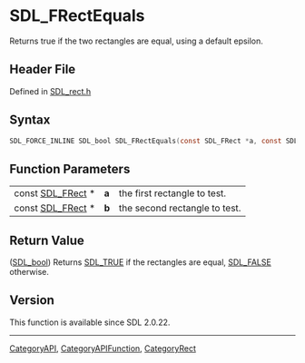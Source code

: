 # SDL_FRectEquals

Returns true if the two rectangles are equal, using a default epsilon.

## Header File

Defined in [SDL_rect.h](https://github.com/libsdl-org/SDL/blob/SDL2/include/SDL_rect.h)

## Syntax

```c
SDL_FORCE_INLINE SDL_bool SDL_FRectEquals(const SDL_FRect *a, const SDL_FRect *b);
```

## Function Parameters

|                                |       |                               |
| ------------------------------ | ----- | ----------------------------- |
| const [SDL_FRect](SDL_FRect) * | **a** | the first rectangle to test.  |
| const [SDL_FRect](SDL_FRect) * | **b** | the second rectangle to test. |

## Return Value

([SDL_bool](SDL_bool)) Returns [SDL_TRUE](SDL_TRUE) if the rectangles are
equal, [SDL_FALSE](SDL_FALSE) otherwise.

## Version

This function is available since SDL 2.0.22.

----
[CategoryAPI](CategoryAPI), [CategoryAPIFunction](CategoryAPIFunction), [CategoryRect](CategoryRect)

